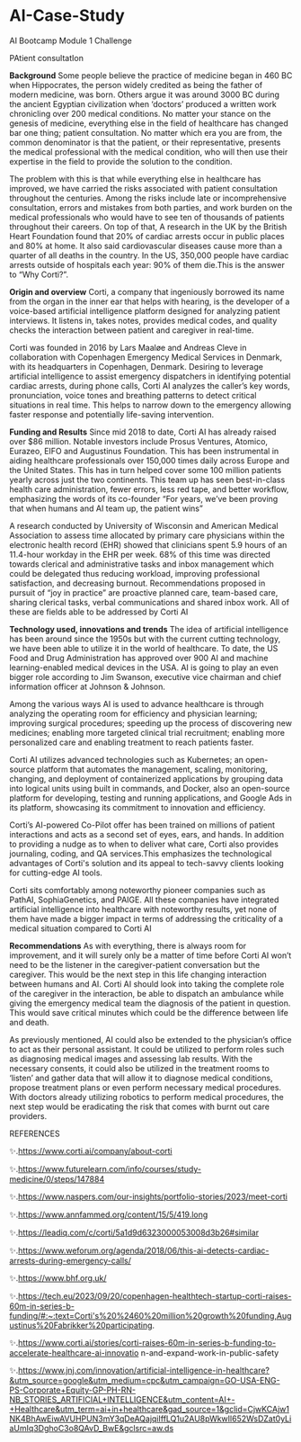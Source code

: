 # AI-Case-Study

AI Bootcamp Module 1 Challenge

 PAtient consultatIon

**Background**
Some people believe the practice of medicine began in 460 BC when Hippocrates, the person widely credited as being the father of modern medicine, was born. Others argue it was around 3000 BC during the ancient Egyptian civilization when ‘doctors’ produced a written work chronicling over 200 medical conditions. No matter your stance on the genesis of medicine, everything else in the field of healthcare  has changed bar one thing; patient consultation. No matter which era you are from, the common denominator is that the patient, or their representative, presents the medical professional with the medical condition, who will then use their expertise in the field to provide the solution to the condition.

The problem with this is that while everything else in healthcare has improved, we have carried the risks associated with patient consultation throughout the centuries. Among the risks include late or incomprehensive consultation, errors and mistakes from both parties, and work burden on the medical professionals who would have to see ten of thousands of patients throughout their careers. On top of that, A research in the UK by the British Heart Foundation found that 20% of cardiac arrests occur in public places and 80% at home. It also said cardiovascular diseases cause more than a quarter of all deaths in the country. In the US, 350,000 people have cardiac arrests outside of hospitals each year: 90% of them die.This is the answer to “Why Corti?”.


**Origin and overview**
Corti, a company that ingeniously borrowed its name from the organ in the inner ear that helps with hearing, is the developer of a voice-based artificial intelligence platform designed for analyzing patient interviews. It listens in, takes notes, provides medical codes, and quality checks the interaction between patient and caregiver in real-time. 

Corti was founded in 2016 by Lars Maaløe and Andreas Cleve in collaboration with Copenhagen Emergency Medical Services in Denmark, with its headquarters in Copenhagen, Denmark. Desiring to leverage artificial intelligence to assist emergency dispatchers in identifying potential cardiac arrests, during phone calls, Corti AI analyzes the caller’s key words, pronunciation, voice tones and breathing patterns to detect critical situations in real time. This helps to narrow down to the emergency allowing faster response and potentially life-saving intervention.


**Funding and Results**
Since mid 2018 to date, Corti AI has already raised over $86 million. Notable investors include Prosus Ventures, Atomico, Eurazeo, EIFO and Augustinus Foundation. This has been instrumental in aiding healthcare professionals over 150,000 times daily across Europe and the United States. This has in turn helped cover some 100 million patients yearly across just the two continents. This team up has seen best-in-class health care administration, fewer errors, less red tape, and better workflow, emphasizing the words of its co-founder “For years, we’ve been proving that when humans and AI team up, the patient wins”

A research conducted by University of Wisconsin and American Medical Association to assess time allocated by primary care physicians within the electronic health record (EHR) showed that clinicians spent 5.9 hours of an 11.4-hour workday in the EHR per week. 68% of this time was directed towards clerical and administrative tasks and inbox management which could be delegated thus reducing workload, improving professional satisfaction, and decreasing burnout. Recommendations proposed in pursuit of “joy in practice” are proactive planned care, team-based care, sharing clerical tasks, verbal communications and shared inbox work. All of these are fields able to be addressed by Corti AI


**Technology used, innovations and trends**
The idea of artificial intelligence has been around since the 1950s but with the current cutting technology, we have been able to utilize it in the world of healthcare. To date, the US Food and Drug Administration has approved over 900 AI and machine learning-enabled medical devices in the USA. AI is going to play an even bigger role according to Jim Swanson, executive vice chairman and chief information officer at Johnson & Johnson.

Among the various ways AI is used to advance healthcare is through analyzing the operating room for efficiency and physician learning; improving surgical procedures; speeding up the process of discovering new medicines; enabling more targeted clinical trial recruitment; enabling more personalized care and enabling treatment to reach patients faster.

Corti AI utilizes advanced technologies such as Kubernetes; an open-source platform that automates the management, scaling, monitoring, changing, and deployment of containerized applications by grouping data into logical units using built in commands, and Docker, also an open-source platform for developing, testing and running applications, and Google Ads in its platform, showcasing its commitment to innovation and efficiency.

Corti’s AI-powered Co-Pilot offer has been trained on millions of patient interactions and acts as a second set of eyes, ears, and hands. In addition to providing a nudge as to when to deliver what care, Corti also provides journaling, coding, and QA services.This emphasizes the technological advantages of Corti's solution and its appeal to tech-savvy clients looking for cutting-edge AI tools. 

Corti sits comfortably among noteworthy pioneer companies such as PathAI, SophiaGenetics, and PAIGE. All these companies have integrated artificial intelligence into healthcare with noteworthy results, yet none of them have made a bigger impact in terms of addressing the criticality of a medical situation compared to Corti AI
 

**Recommendations**
As with everything, there is always room for improvement, and it will surely only be a matter of time before Corti AI won’t need to be the listener in the caregiver-patient conversation but the caregiver. This would be the next step in this life changing interaction between humans and AI. Corti AI should look into taking the complete role of the caregiver in the interaction, be able to dispatch an ambulance while giving the emergency medical team the diagnosis of the patient in question. This would save critical minutes which could be the difference between life and death.

As previously mentioned, AI could also be extended to the physician’s office to act as their personal assistant. It could be utilized to perform roles such as diagnosing medical images and assessing lab results. With the necessary consents, it could also be utilized in the treatment rooms to ‘listen’ and gather data that will allow it to diagnose medical conditions, propose treatment plans or even perform necessary medical procedures. With doctors already utilizing robotics to perform medical procedures, the next step would be eradicating the risk that comes with burnt out care providers.





















REFERENCES

✨.https://www.corti.ai/company/about-corti

✨.https://www.futurelearn.com/info/courses/study-medicine/0/steps/147884

✨.https://www.naspers.com/our-insights/portfolio-stories/2023/meet-corti

✨.https://www.annfammed.org/content/15/5/419.long

✨.https://leadiq.com/c/corti/5a1d9d6323000053008d3b26#similar

✨.https://www.weforum.org/agenda/2018/06/this-ai-detects-cardiac-arrests-during-emergency-calls/

✨.https://www.bhf.org.uk/

✨.https://tech.eu/2023/09/20/copenhagen-healthtech-startup-corti-raises-60m-in-series-b-funding/#:~:text=Corti's%20%2460%20million%20growth%20funding,Augustinus%20Fabrikker%20participating.

✨.https://www.corti.ai/stories/corti-raises-60m-in-series-b-funding-to-accelerate-healthcare-ai-innovatio   n-and-expand-work-in-public-safety

✨.https://www.jnj.com/innovation/artificial-intelligence-in-healthcare?&utm_source=google&utm_medium=cpc&utm_campaign=GO-USA-ENG-PS-Corporate+Equity-GP-PH-RN-NB_STORIES_ARTIFICIAL+INTELLIGENCE&utm_content=AI+-+Healthcare&utm_term=ai+in+healthcare&gad_source=1&gclid=CjwKCAjw1NK4BhAwEiwAVUHPUN3mY3qDeAQajqiIffLQ1u2AU8pWkwIl652WsDZat0yLiaUmIq3DghoC3o8QAvD_BwE&gclsrc=aw.ds